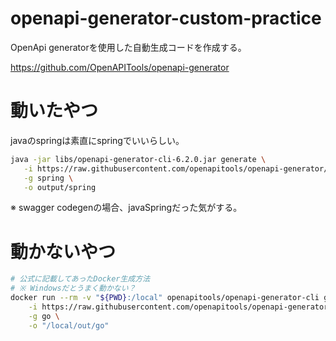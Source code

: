 # openapi-generator-custom-practice


OpenApi generatorを使用した自動生成コードを作成する。
  
https://github.com/OpenAPITools/openapi-generator


# 動いたやつ

javaのspringは素直にspringでいいらしい。

```bash
java -jar libs/openapi-generator-cli-6.2.0.jar generate \
   -i https://raw.githubusercontent.com/openapitools/openapi-generator/master/modules/openapi-generator/src/test/resources/3_0/petstore.yaml \
   -g spring \
   -o output/spring
```

※ swagger codegenの場合、javaSpringだった気がする。




# 動かないやつ
```bash
# 公式に記載してあったDocker生成方法
# ※ Windowsだとうまく動かない？
docker run --rm -v "${PWD}:/local" openapitools/openapi-generator-cli generate \
    -i https://raw.githubusercontent.com/openapitools/openapi-generator/master/modules/openapi-generator/src/test/resources/3_0/petstore.yaml \
    -g go \
    -o "/local/out/go"
```
